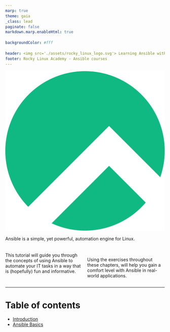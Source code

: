 ```yaml
---
marp: true
theme: gaia
_class: lead
paginate: false
markdown.marp.enableHtml: true

backgroundColor: #fff

header: <img src='./assets/rocky_linux_logo.svg'> Learning Ansible with Rocky | Introduction
footer: Rocky Linux Academy - Ansible courses
---
```

<style>
img[alt~="center"] {
  display: block;
  margin: 0 auto;
}
blockquote {
  background: #ffedcc;
  border-left: 10px solid #d1bf9d;
  margin: 1.5em 10px;
  padding: 0.5em 10px;
}
blockquote:before{
  content: unset;
}
blockquote:after{
  content: unset;
}
header {
    display: grid;
    grid-template-columns: 1fr max-content;
    background-color: #10b981;
    align-content: right;
    color: white;
    font-size: 1em;
    padding: 20px;
}
footer {
    display: grid;
    grid-template-columns: 1fr max-content;
    background-color: #10b981;
    align-content: right;
    color: white;
}

div.twocols {
  margin-top: 35px;
  column-count: 2;
}
div.twocols p:first-child,
div.twocols h1:first-child,
div.twocols h2:first-child,
div.twocols ul:first-child,
div.twocols ul li:first-child,
div.twocols ul li p:first-child {
  margin-top: 0 !important;
}
div.twocols p.break {
  break-before: column;
  margin-top: 0;
}

</style>

![right:20% w:100](./assets/rocky_linux_logo.svg)

Ansible is a simple, yet powerful, automation engine for Linux.

<div class="twocols">

This tutorial will guide you through the concepts of using Ansible to automate your IT tasks in a way that is (hopefully) fun and informative. 

<p class="break"></p>

Using the exercises throughout these chapters, will help you gain a comfort level with Ansible in real-world applications.

</div>

---

# Table of contents

* [Introduction](./ansible/Learning_Ansible_with_Rocky-0-Introduction.html)
* [Ansible Basics](./ansible/Learning_Ansible_with_Rocky-1-Ansible_Basics.html)
